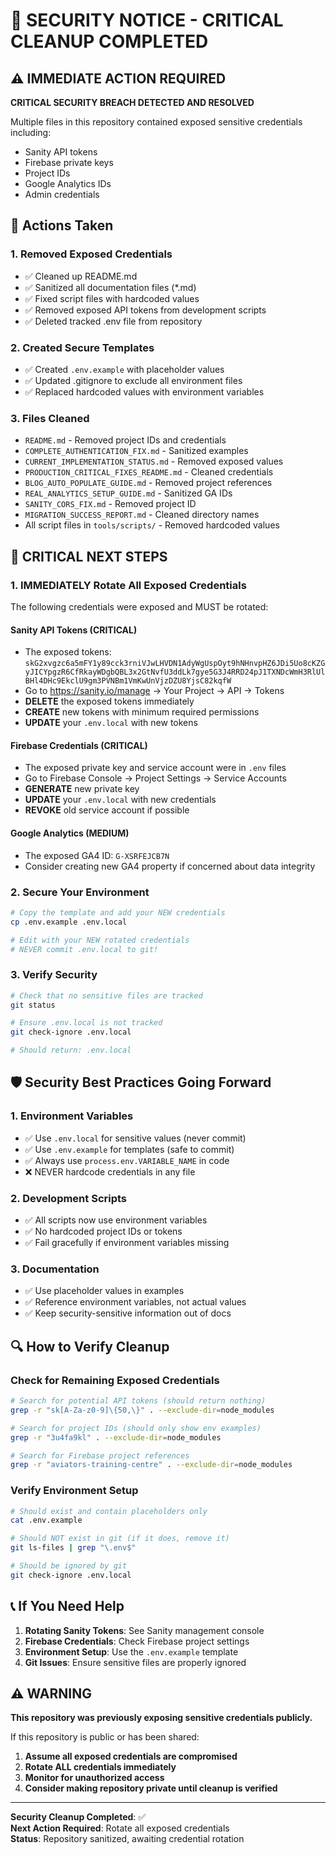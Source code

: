 # 🚨 SECURITY NOTICE - CRITICAL CLEANUP COMPLETED

## ⚠️ IMMEDIATE ACTION REQUIRED

**CRITICAL SECURITY BREACH DETECTED AND RESOLVED**

Multiple files in this repository contained exposed sensitive credentials including:
- Sanity API tokens
- Firebase private keys  
- Project IDs
- Google Analytics IDs
- Admin credentials

## 🔧 Actions Taken

### 1. Removed Exposed Credentials
- ✅ Cleaned up README.md 
- ✅ Sanitized all documentation files (*.md)
- ✅ Fixed script files with hardcoded values
- ✅ Removed exposed API tokens from development scripts
- ✅ Deleted tracked .env file from repository

### 2. Created Secure Templates
- ✅ Created `.env.example` with placeholder values
- ✅ Updated .gitignore to exclude all environment files
- ✅ Replaced hardcoded values with environment variables

### 3. Files Cleaned
- `README.md` - Removed project IDs and credentials
- `COMPLETE_AUTHENTICATION_FIX.md` - Sanitized examples
- `CURRENT_IMPLEMENTATION_STATUS.md` - Removed exposed values
- `PRODUCTION_CRITICAL_FIXES_README.md` - Cleaned credentials
- `BLOG_AUTO_POPULATE_GUIDE.md` - Removed project references
- `REAL_ANALYTICS_SETUP_GUIDE.md` - Sanitized GA IDs
- `SANITY_CORS_FIX.md` - Removed project ID
- `MIGRATION_SUCCESS_REPORT.md` - Cleaned directory names
- All script files in `tools/scripts/` - Removed hardcoded values

## 🚨 CRITICAL NEXT STEPS

### 1. IMMEDIATELY Rotate All Exposed Credentials
The following credentials were exposed and MUST be rotated:

#### Sanity API Tokens (CRITICAL)
- The exposed tokens: `skG2xvgzc6a5mFY1y89cck3rniVJwLHVDN1AdyWgUspOyt9hNHnvpHZ6JDi5Uo8cKZGyJICYpgzR6CfRkayWDgbQBL3x2GtNvfU3ddLk7gye5G3J4RRD24pJ1TXNDcWmH3RlUlBHl4DHc9EkclU9gm3PVNBm1VmKwUnVjzDZU8YjsC82kqfW`
- Go to https://sanity.io/manage → Your Project → API → Tokens
- **DELETE** the exposed tokens immediately
- **CREATE** new tokens with minimum required permissions
- **UPDATE** your `.env.local` with new tokens

#### Firebase Credentials (CRITICAL)
- The exposed private key and service account were in `.env` files
- Go to Firebase Console → Project Settings → Service Accounts
- **GENERATE** new private key
- **UPDATE** your `.env.local` with new credentials
- **REVOKE** old service account if possible

#### Google Analytics (MEDIUM)
- The exposed GA4 ID: `G-XSRFEJCB7N`
- Consider creating new GA4 property if concerned about data integrity

### 2. Secure Your Environment
```bash
# Copy the template and add your NEW credentials
cp .env.example .env.local

# Edit with your NEW rotated credentials
# NEVER commit .env.local to git!
```

### 3. Verify Security
```bash
# Check that no sensitive files are tracked
git status

# Ensure .env.local is not tracked
git check-ignore .env.local

# Should return: .env.local
```

## 🛡️ Security Best Practices Going Forward

### 1. Environment Variables
- ✅ Use `.env.local` for sensitive values (never commit)
- ✅ Use `.env.example` for templates (safe to commit)
- ✅ Always use `process.env.VARIABLE_NAME` in code
- ❌ NEVER hardcode credentials in any file

### 2. Development Scripts
- ✅ All scripts now use environment variables
- ✅ No hardcoded project IDs or tokens
- ✅ Fail gracefully if environment variables missing

### 3. Documentation
- ✅ Use placeholder values in examples
- ✅ Reference environment variables, not actual values
- ✅ Keep security-sensitive information out of docs

## 🔍 How to Verify Cleanup

### Check for Remaining Exposed Credentials
```bash
# Search for potential API tokens (should return nothing)
grep -r "sk[A-Za-z0-9]\{50,\}" . --exclude-dir=node_modules

# Search for project IDs (should only show env examples)
grep -r "3u4fa9kl" . --exclude-dir=node_modules

# Search for Firebase project references
grep -r "aviators-training-centre" . --exclude-dir=node_modules
```

### Verify Environment Setup
```bash
# Should exist and contain placeholders only
cat .env.example

# Should NOT exist in git (if it does, remove it)
git ls-files | grep "\.env$"

# Should be ignored by git
git check-ignore .env.local
```

## 📞 If You Need Help

1. **Rotating Sanity Tokens**: See Sanity management console
2. **Firebase Credentials**: Check Firebase project settings
3. **Environment Setup**: Use the `.env.example` template
4. **Git Issues**: Ensure sensitive files are properly ignored

## ⚠️ WARNING

**This repository was previously exposing sensitive credentials publicly.** 

If this repository is public or has been shared:
1. **Assume all exposed credentials are compromised**
2. **Rotate ALL credentials immediately**
3. **Monitor for unauthorized access**
4. **Consider making repository private until cleanup is verified**

---

**Security Cleanup Completed**: ✅  
**Next Action Required**: Rotate all exposed credentials  
**Status**: Repository sanitized, awaiting credential rotation
